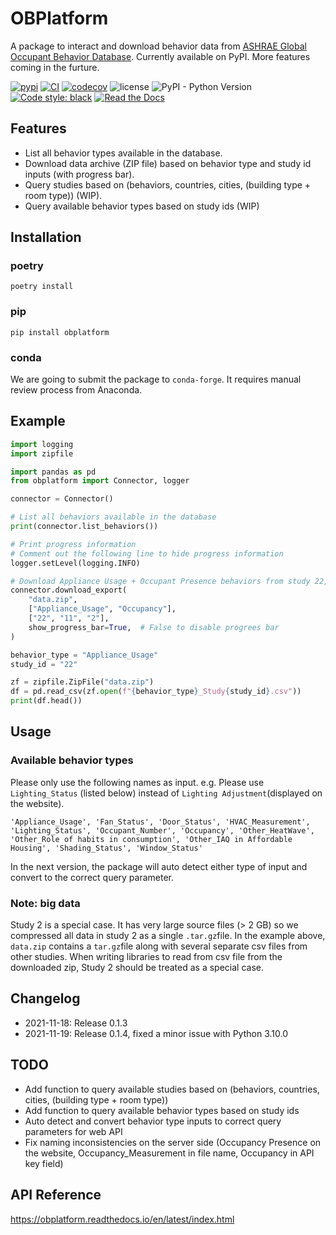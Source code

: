 # OBPlatform

A package to interact and download behavior data from [ASHRAE Global Occupant Behavior Database](https://ashraeobdatabase.com). Currently available on PyPI. More features coming in the furture.

[![pypi](https://img.shields.io/pypi/v/obplatform.svg)](https://pypi.python.org/pypi/obplatform) [![CI](https://github.com/umonaca/obplatform/actions/workflows/test.yml/badge.svg?event=push)](https://github.com/umonaca/obplatform/actions?query=event%3Apush+branch%3Amaster) [![codecov](https://codecov.io/gh/umonaca/obplatform/branch/master/graph/badge.svg?token=SCFFFX2IKX)](https://codecov.io/gh/umonaca/obplatform) ![license](https://img.shields.io/github/license/umonaca/obplatform) ![PyPI - Python Version](https://img.shields.io/pypi/pyversions/obplatform) [![Code style: black](https://img.shields.io/badge/code%20style-black-000000.svg)](https://github.com/psf/black) [![Read the Docs](https://img.shields.io/readthedocs/obplatform)](https://obplatform.readthedocs.io/en/latest/index.html)

## Features

- List all behavior types available in the database.
- Download data archive (ZIP file) based on behavior type and study id inputs (with progress bar).
- Query studies based on (behaviors, countries, cities, (building type + room type)) (WIP).
- Query available behavior types based on study ids (WIP)

## Installation

### poetry

```
poetry install
```

### pip

```
pip install obplatform
```

### conda

We are going to submit the package to `conda-forge`. It requires manual review process from Anaconda.

## Example

```python
import logging
import zipfile

import pandas as pd
from obplatform import Connector, logger

connector = Connector()

# List all behaviors available in the database
print(connector.list_behaviors())

# Print progress information
# Comment out the following line to hide progress information
logger.setLevel(logging.INFO)

# Download Appliance Usage + Occupant Presence behaviors from study 22, 11, and 2.
connector.download_export(
    "data.zip",
    ["Appliance_Usage", "Occupancy"],
    ["22", "11", "2"],
    show_progress_bar=True,  # False to disable progrees bar
)

behavior_type = "Appliance_Usage"
study_id = "22"

zf = zipfile.ZipFile("data.zip")
df = pd.read_csv(zf.open(f"{behavior_type}_Study{study_id}.csv"))
print(df.head())
```

## Usage

### Available behavior types

Please only use the following names as input. e.g. Please use `Lighting_Status` (listed below) instead of  `Lighting Adjustment`(displayed on the website).

```
'Appliance_Usage', 'Fan_Status', 'Door_Status', 'HVAC_Measurement', 'Lighting_Status', 'Occupant_Number', 'Occupancy', 'Other_HeatWave', 'Other_Role of habits in consumption', 'Other_IAQ in Affordable Housing', 'Shading_Status', 'Window_Status'
```

In the next version, the package will auto detect either type of input and convert to the correct query parameter.

### Note: big data

Study 2 is a special case. It has very large source files (> 2 GB) so we compressed all data in study 2 as a single `.tar.gz`file. In the example above, `data.zip` contains a `tar.gz`file along with several separate csv files from other studies. When writing libraries to read from csv file from the downloaded zip, Study 2 should be treated as a special case.

## Changelog

- 2021-11-18:  Release 0.1.3
- 2021-11-19:  Release 0.1.4, fixed a minor issue with Python 3.10.0

## TODO

- Add function to query available studies based on (behaviors, countries, cities, (building type + room type)) 
- Add function to query available behavior types based on study ids
- Auto detect and convert behavior type inputs to correct query parameters for web API
- Fix naming inconsistencies on the server side (Occupancy Presence on the website, Occupancy_Measurement in file name, Occupancy in API key field)

## API Reference

https://obplatform.readthedocs.io/en/latest/index.html

